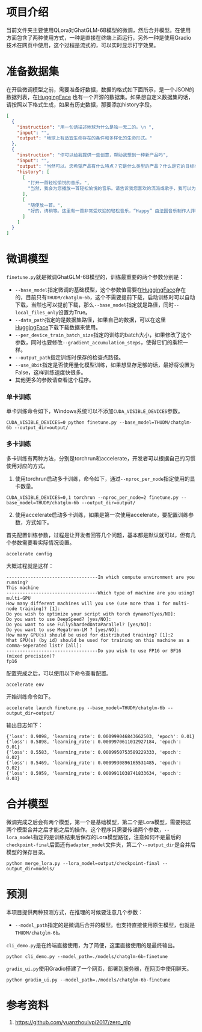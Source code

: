 # 项目介绍

当前文件夹主要使用QLora对GhatGLM-6B模型的微调，然后合并模型。在使用方面包含了两种使用方式，一种是直接在终端上面运行，另外一种是使用Gradio技术在网页中使用，这个过程是流式的，可以实时显示打字效果。


# 准备数据集

在开启微调模型之前，需要准备好数据，数据的格式如下面所示，是一个JSON的数据列表，在[HuggingFace](https://huggingface.co/datasets/Chinese-Vicuna/guanaco_belle_merge_v1.0)
也有一个开源的数据集。如果想自定义数据集的话，请按照以下格式生成，如果有历史数据，那要添加history字段。

```json
[
  {
    "instruction": "用一句话描述地球为什么是独一无二的。\n ",
    "input": "",
    "output": "地球上有适宜生命存在的条件和多样化的生命形式。"
  },
  {
    "instruction": "你可以给我提供一些创意，帮助我想到一种新产品吗",
    "input": "",
    "output": "当然可以。您希望产品有什么特点？它是什么类型的产品？什么是它的目标市场？给我一些更多的背景信息，我可以提供一些有建设性的想法。",
    "history": [
      [
        "打开一首轻松愉悦的音乐。",
        "当然，我会为您播放一首轻松愉悦的音乐。请告诉我您喜欢的流派或歌手，我可以为您推荐一些曲目。"
      ],
      [
        "随便放一首。",
        "好的，请稍等。这里有一首非常受欢迎的轻松音乐，“Happy” 由法国音乐制作人菲利普·加尔德排练。您的播放器将开始播放这首曲目。"
      ]
    ]
  }
]
```


# 微调模型

`finetune.py`就是微调GhatGLM-6B模型的，训练最重要的两个参数分别是：
 - `--base_model`指定微调的基础模型，这个参数值需要在[HuggingFace](https://huggingface.co/THUDM)存在的，目前只有`THUDM/chatglm-6b`，这个不需要提前下载，启动训练时可以自动下载，当然也可以提前下载，那么`--base_model`指定就是路径，同时`--local_files_only`设置为True。
 - `--data_path`指定的是数据集路径，如果自己的数据，可以在这里[HuggingFace](https://huggingface.co/datasets/Chinese-Vicuna/guanaco_belle_merge_v1.0)下载下载数据来使用。
 - `--per_device_train_batch_size`指定的训练的batch大小，如果修改了这个参数，同时也要修改`--gradient_accumulation_steps`，使得它们的乘积一样。
 - `--output_path`指定训练时保存的检查点路径。
 - `--use_8bit`指定是否使用量化模型训练，如果想显存足够的话，最好将设置为False，这样训练速度快很多。
 - 其他更多的参数请查看这个程序。

### 单卡训练

单卡训练命令如下，Windows系统可以不添加`CUDA_VISIBLE_DEVICES`参数。

```shell
CUDA_VISIBLE_DEVICES=0 python finetune.py --base_model=THUDM/chatglm-6b --output_dir=output/
```

### 多卡训练

多卡训练有两种方法，分别是torchrun和accelerate，开发者可以根据自己的习惯使用对应的方式。

1. 使用torchrun启动多卡训练，命令如下，通过`--nproc_per_node`指定使用的显卡数量。

```shell
CUDA_VISIBLE_DEVICES=0,1 torchrun --nproc_per_node=2 finetune.py --base_model=THUDM/chatglm-6b --output_dir=output/
```

2. 使用accelerate启动多卡训练，如果是第一次使用accelerate，要配置训练参数，方式如下。

首先配置训练参数，过程是让开发者回答几个问题，基本都是默认就可以，但有几个参数需要看实际情况设置。

```shell
accelerate config
```

大概过程就是这样：

```
----------------------------------In which compute environment are you running?
This machine
----------------------------------Which type of machine are you using? 
multi-GPU
How many different machines will you use (use more than 1 for multi-node training)? [1]:
Do you wish to optimize your script with torch dynamo?[yes/NO]:
Do you want to use DeepSpeed? [yes/NO]:
Do you want to use FullyShardedDataParallel? [yes/NO]:
Do you want to use Megatron-LM ? [yes/NO]: 
How many GPU(s) should be used for distributed training? [1]:2
What GPU(s) (by id) should be used for training on this machine as a comma-seperated list? [all]:
----------------------------------Do you wish to use FP16 or BF16 (mixed precision)?
fp16 
```

配置完成之后，可以使用以下命令查看配置。

```shell
accelerate env
```

开始训练命令如下。

```shell
accelerate launch finetune.py --base_model=THUDM/chatglm-6b --output_dir=output/
```

输出日志如下：

```shell
{'loss': 0.9098, 'learning_rate': 0.000999046843662503, 'epoch': 0.01}                                                     
{'loss': 0.5898, 'learning_rate': 0.0009970611012927184, 'epoch': 0.01}                                                    
{'loss': 0.5583, 'learning_rate': 0.0009950753589229333, 'epoch': 0.02}                                                  
{'loss': 0.5469, 'learning_rate': 0.0009930896165531485, 'epoch': 0.02}                                          
{'loss': 0.5959, 'learning_rate': 0.0009911038741833634, 'epoch': 0.03}
```

# 合并模型

微调完成之后会有两个模型，第一个是基础模型，第二个是Lora模型，需要把这两个模型合并之后才能之后的操作。这个程序只需要传递两个参数，`--lora_model`指定的是训练结束后保存的Lora模型路径，注意如何不是最后的`checkpoint-final`后面还有`adapter_model`文件夹，第二个`--output_dir`是合并后模型的保存目录。

```shell
python merge_lora.py --lora_model=output/checkpoint-final --output_dir=models/
```

# 预测

本项目提供两种预测方式，在推理的时候要注意几个参数：
 - `--model_path`指定的是微调后合并的模型。也支持直接使用原生模型，也就是`THUDM/chatglm-6b`。


`cli_demo.py`是在终端直接使用，为了简便，这里直接使用的是最终输出。

```shell
python cli_demo.py --model_path=./models/chatglm-6b-finetune
```

`gradio_ui.py`使用Gradio搭建了一个网页，部署到服务器，在网页中使用聊天。

```shell
python gradio_ui.py --model_path=./models/chatglm-6b-finetune
```

# 参考资料

1. https://github.com/yuanzhoulvpi2017/zero_nlp
